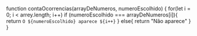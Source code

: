 function contaOcorrencias(arrayDeNumeros, numeroEscolhido) {
  for(let i = 0; i < arrey.length; i++)
  if (numeroEscolhido === arrayDeNumeros[i]){
    return `O ${numeroEscolhido} aparece ${i++}`
  }
  else{
    return "Não aparece"
  }
}